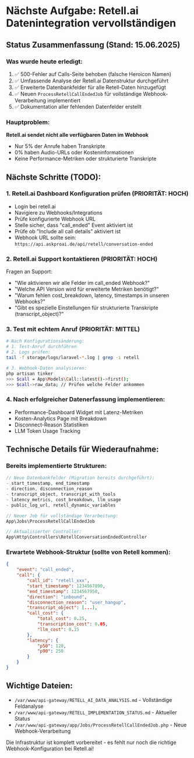 # Nächste Aufgabe: Retell.ai Datenintegration vervollständigen

## Status Zusammenfassung (Stand: 15.06.2025)

### Was wurde heute erledigt:
1. ✅ 500-Fehler auf Calls-Seite behoben (falsche Heroicon Namen)
2. ✅ Umfassende Analyse der Retell.ai Datenstruktur durchgeführt
3. ✅ Erweiterte Datenbankfelder für alle Retell-Daten hinzugefügt
4. ✅ Neuen `ProcessRetellCallEndedJob` für vollständige Webhook-Verarbeitung implementiert
5. ✅ Dokumentation aller fehlenden Datenfelder erstellt

### Hauptproblem:
**Retell.ai sendet nicht alle verfügbaren Daten im Webhook**
- Nur 5% der Anrufe haben Transkripte
- 0% haben Audio-URLs oder Kosteninformationen
- Keine Performance-Metriken oder strukturierte Transkripte

## Nächste Schritte (TODO):

### 1. Retell.ai Dashboard Konfiguration prüfen (PRIORITÄT: HOCH)
- Login bei retell.ai
- Navigiere zu Webhooks/Integrations
- Prüfe konfigurierte Webhook URL
- Stelle sicher, dass "call_ended" Event aktiviert ist
- Prüfe ob "Include all call details" aktiviert ist
- Webhook URL sollte sein: `https://api.askproai.de/api/retell/conversation-ended`

### 2. Retell.ai Support kontaktieren (PRIORITÄT: HOCH)
Fragen an Support:
- "Wie aktivieren wir alle Felder im call_ended Webhook?"
- "Welche API Version wird für erweiterte Metriken benötigt?"
- "Warum fehlen cost_breakdown, latency, timestamps in unseren Webhooks?"
- "Gibt es spezielle Einstellungen für strukturierte Transkripte (transcript_object)?"

### 3. Test mit echtem Anruf (PRIORITÄT: MITTEL)
```bash
# Nach Konfigurationsänderung:
# 1. Test-Anruf durchführen
# 2. Logs prüfen:
tail -f storage/logs/laravel-*.log | grep -i retell

# 3. Webhook-Daten analysieren:
php artisan tinker
>>> $call = App\Models\Call::latest()->first();
>>> $call->raw_data; // Prüfen welche Felder ankommen
```

### 4. Nach erfolgreicher Datenerfassung implementieren:
- Performance-Dashboard Widget mit Latenz-Metriken
- Kosten-Analytics Page mit Breakdown
- Disconnect-Reason Statistiken
- LLM Token Usage Tracking

## Technische Details für Wiederaufnahme:

### Bereits implementierte Strukturen:
```php
// Neue Datenbankfelder (Migration bereits durchgeführt):
- start_timestamp, end_timestamp
- direction, disconnection_reason  
- transcript_object, transcript_with_tools
- latency_metrics, cost_breakdown, llm_usage
- public_log_url, retell_dynamic_variables

// Neuer Job für vollständige Verarbeitung:
App\Jobs\ProcessRetellCallEndedJob

// Aktualisierter Controller:
App\Http\Controllers\RetellConversationEndedController
```

### Erwartete Webhook-Struktur (sollte von Retell kommen):
```json
{
    "event": "call_ended",
    "call": {
        "call_id": "retell_xxx",
        "start_timestamp": 1234567890,
        "end_timestamp": 1234567950,
        "direction": "inbound",
        "disconnection_reason": "user_hangup",
        "transcript_object": [...],
        "call_cost": {
            "total_cost": 0.25,
            "transcription_cost": 0.05,
            "llm_cost": 0.15
        },
        "latency": {
            "p50": 120,
            "p90": 250
        }
    }
}
```

## Wichtige Dateien:
- `/var/www/api-gateway/RETELL_AI_DATA_ANALYSIS.md` - Vollständige Feldanalyse
- `/var/www/api-gateway/RETELL_IMPLEMENTATION_STATUS.md` - Aktueller Status
- `/var/www/api-gateway/app/Jobs/ProcessRetellCallEndedJob.php` - Neue Webhook-Verarbeitung

Die Infrastruktur ist komplett vorbereitet - es fehlt nur noch die richtige Webhook-Konfiguration bei Retell.ai!
